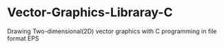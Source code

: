 # Vector-Graphics-Libraray-C
Drawing Two-dimensional(2D) vector graphics  with C programming in file format EPS
